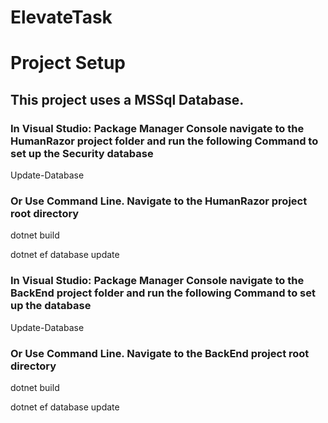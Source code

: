 ﻿# ElevateTask
 
# Project Setup
## This project uses a MSSql Database. 

### In Visual Studio: Package Manager Console navigate to the HumanRazor project folder and run the following Command to set up the Security database
Update-Database

### Or Use Command Line. Navigate to the HumanRazor project root directory
dotnet build

dotnet ef database update

### In Visual Studio: Package Manager Console navigate to the BackEnd project folder and run the following Command to set up the database
Update-Database

### Or Use Command Line. Navigate to the BackEnd project root directory
dotnet build

dotnet ef database update

 
